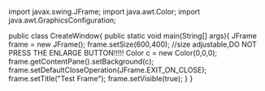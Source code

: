 import javax.swing.JFrame;
import java.awt.Color;
import java.awt.GraphicsConfiguration;

public class CreateWindow{
  public static void main(String[] args){
    JFrame frame = new JFrame();
    frame.setSize(600,400);  //size adjustable,DO NOT PRESS THE ENLARGE BUTTON!!!!!
	Color c = new Color(0,0,0);
	frame.getContentPane().setBackground(c);
    frame.setDefaultCloseOperation(JFrame.EXIT_ON_CLOSE);
    frame.setTitle("Test Frame");
    frame.setVisible(true);
  }
}
